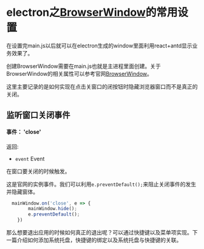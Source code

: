 

# electron之[BrowserWindow](https://www.electronjs.org/docs/api/browser-window#browserwindow)的常用设置

在设置完main.js以后就可以在electron生成的window里面利用react+antd显示业务效果了。

创建BrowserWindow需要在main.js也就是主进程里面创建。关于BrowserWindow的相关属性可以参考官网[BrowserWindow](https://www.electronjs.org/docs/api/browser-window#browserwindow)。

这里主要记录的是如何实现在点击关窗口的闭按钮时隐藏浏览器窗口而不是真正的关闭。

## 监听窗口关闭事件



#### 事件： 'close'

返回:

- `event` Event

在窗口要关闭的时候触发。

这是官网的实例事件。我们可以利用`e.preventDefault();`来阻止关闭事件的发生并隐藏窗体。

```js
  mainWindow.on('close', e => {
        mainWindow.hide();
        e.preventDefault();
    })

```

那么想要退出应用的时候如何真正的退出呢？可以通过快捷键以及菜单项实现。下一篇介绍如何添加系统托盘，快捷键的绑定以及系统托盘与快捷键的关联。

